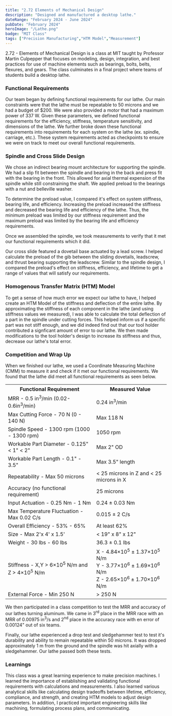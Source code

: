 ```yaml
---
title: "2.72 Elements of Mechanical Design"
description: "Designed and manufactured a desktop lathe."
dateRange: "February 2024 - June 2024"
pubDate: "February 2024"
heroImage: "/Lathe.png"
badge: "MIT Class"
tags: ["Precision Manufacturing","HTM Model","Measurement"]
---
```


2.72 - Elements of Mechanical Design is a class at MIT taught by Professor Martin Culpepper that focuses on modeling, design, integration, and best practices for use of machine elements such as bearings, bolts, belts, flexures, and gears. The class culminates in a final project where teams of students build a desktop lathe.

<h3>Functional Requirements</h3>

Our team began by defining functional requirements for our lathe. Our main constraints were that the lathe must be repeatable to 50 microns and we had a budget of $200. We were also provided a motor that had a maximum power of 337 W. Given these parameters, we defined functional requirements for the efficiency, stiffness, temperature sensitivity, and dimensions of the lathe. We further broke down these functional requirements into requirements for each system on the lathe (ex. spindle, carriage, etc.). These system requirements acted as checkpoints to ensure we were on track to meet our overall functional requirements.

<h3>Spindle and Cross Slide Design</h3>

We chose an indirect bearing mount architecture for supporting the spindle. We had a slip fit between the spindle and bearing in the back and press fit with the bearing in the front. This allowed for axial thermal expension of the spindle while still constraining the shaft. We applied preload to the bearings with a nut and belleville washer.

To determine the preload value, I compared it's effect on system stiffness, bearing life, and efficiency. Increasing the preload increased the stiffness and decreased the bearing life and efficiency of the lathe. Thus, the minimum preload was limited by our stiffness requirement and the maximum preload was limited by the bearing life and efficiency requirements.

Once we assembled the spindle, we took measurements to verify that it met our functional requirements which it did.

Our cross slide featured a dovetail base actuated by a lead screw. I helped calculate the preload of the gib between the sliding dovetails, leadscrew, and thrust bearing supporting the leadscrew. Similar to the spindle design, I compared the preload's effect on stiffness, efficiency, and lifetime to get a range of values that will satisfy our requirements.

<h3>Homogenous Transfer Matrix (HTM) Model</h3>

To get a sense of how much error we expect our lathe to have, I helped create an HTM Model of the stiffness and deflection of the entire lathe. By approximating the stiffness of each component in the lathe (and using stiffness values we measured), I was able to calculate the total deflection of a part in the spindle under cutting forces. This helped inform us if a specific part was not stiff enough, and we did indeed find out that our tool holder contributed a signficant amount of error to our lathe. We then made modifications to the tool holder's design to increase its stiffness and thus, decrease our lathe's total error.

<h3>Competition and Wrap Up</h3>

When we finished our lathe, we used a Coordinate Measuring Machine (CMM) to measure it and check if it met our functional requirements. We found that the lathe did meet all functional requirements as seen below.
<table>
    <tr>
        <th>Functional Requirement</th>
        <th>Measured Value</th>
    </tr>
    <tr>
        <td>MRR - 0.5 in<sup>3</sup>/min (0.02-0.6in<sup>3</sup>/min)</td>
        <td>0.24 in<sup>3</sup>/min</td>
    </tr>
    <tr>
        <td>Max Cutting Force - 70 N (0 - 140 N)</td>
        <td>Max 118 N</td>
    </tr>
    <tr>
        <td>Spindle Speed - 1300 rpm (1000 - 1300 rpm)</td>
        <td>1050 rpm</td>
    </tr>
    <tr>
        <td>Workable Part Diameter - 0.125" < 1" < 2"</td>
        <td>Max 2" OD</td>
    </tr>
    <tr>
        <td>Workable Part Length - 0.1" - 3.5"</td>
        <td>Max 3.5" length</td>
    </tr>
    <tr>
        <td>Repeatability - Max 50 microns</td>
        <td> < 25 microns in Z and < 25 microns in X </td>
    </tr>
    <tr>
        <td>Accuracy (no functional requirement)</td>
        <td>25 microns</td>
    </tr>
    <tr>
        <td>Input Actuation - 0.25 Nm - 1 Nm</td>
        <td> 0.24 &plusmn 0.03 Nm </td>
    </tr>
    <tr>
        <td>Max Temperature Fluctuation - Max 0.02 C/s </td>
        <td>0.015 &plusmn 2 C/s</td>
    </tr>
    <tr>
        <td>Overall Efficiency - 53% - 65%</td>
        <td>At least 62%</td>
    </tr>
    <tr>
        <td>Size - Max 2'x 4' x 1.5'</td>
        <td> < 19" x 8" x 12" </td>
    </tr>
    <tr>
        <td>Weight - 30 lbs - 60 lbs</td>
        <td>36.3 &plusmn 0.1 lbs</td>
    </tr>
    <tr>
        <td>Stiffness - X,Y > 6&times10<sup>5</sup> N/m and Z > 4&times10<sup>5</sup> N/m </td>
        <td>X - 4.84&times10<sup>5</sup> &plusmn 1.37&times10<sup>5</sup> N/m <br> Y - 3.77&times10<sup>6</sup> &plusmn 1.69&times10<sup>6</sup> N/m <br> Z - 2.65&times10<sup>6</sup> &plusmn 1.70&times10<sup>6</sup> N/m </td>
    </tr>
    <tr>
        <td>External Force - Min 250 N </td>
        <td> > 250 N </td>
    </tr>
</table>

We then participated in a class competition to test the MRR and accuracy of our lathes turning aluminum. We came in 3<sup>rd</sup> place in the MRR race with an MRR of 0.00975 in<sup>3</sup>/s and 2<sup>nd</sup> place in the accuracy race with en error of 0.00124" out of six teams. 

Finally, our lathe experienced a drop test and sledgehammer test to test it's durability and ability to remain repeatable within 50 microns. It was dropped approximately 1 m from the ground and the spindle was hit axially with a sledgehammer. Our lathe passed both these tests.

<h3>Learnings</h3>

This class was a great learning experience to make precision machines. I learned the importance of establishing and validating functional requirements with calculations and measurements. I also learned various analytical skills like calculating design tradeoffs between lifetime, efficiency, compliance, and strength, and creating HTM models to adjust design parameters. In addition, I practiced important engineering skills like machining, formulating process plans, and communicating.